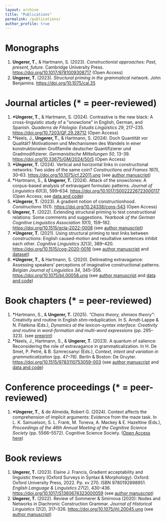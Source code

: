 ```yaml
---
layout: archive
title: "Publications"
permalink: /publications/
author_profile: true
---
```


<!---
Preprints
======
-->

Monographs
======

1. <b>Ungerer, T.</b>, & Hartmann, S. (2023). <i>Constructionist approaches: Past, present, future</i>. Cambridge University Press. <a href="https://doi.org/10.1017/9781009308717">https://doi.org/10.1017/9781009308717</a> (Open Access)
1. <b>Ungerer, T.</b> (2023). <i>Structural priming in the grammatical network</i>. John Benjamins. <a href="https://doi.org/10.1075/cal.35">https://doi.org/10.1075/cal.35</a>

Journal articles (\* = peer-reviewed)
======

1. <b>\*</b><b>Ungerer, T.</b>, & Hartmann, S. (2024). Contrastive is the new black: A cross-linguistic study of a "snowclone" in English, German, and Spanish. <i>Quaderns de Filologia: Estudis Lingüístics 29</i>, 217&ndash;235. <a href="https://doi.org/10.7203/QF.29.28712">https://doi.org/10.7203/QF.29.28712</a> (Open Access)
1. <b>\*</b>Neels, J., <b>Ungerer, T.</b>, & Hartmann, S. (2024). Doch Quantität vor Qualität? Motivationen und Mechanismen des Wandels in einer konstruktionalen Großfamilie deutscher Quantifizierer und Gradmodifizierer. <i>Germanistische Mitteilungen 50</i>, 13&ndash;39. <a href="https://doi.org/10.33675/GM/2024/50/5">https://doi.org/10.33675/GM/2024/50/5</a> (Open Access)
1. <b>\*</b><b>Ungerer, T.</b> (2024). Vertical and horizontal links in constructional networks: Two sides of the same coin? <i>Constructions and Frames 16</i>(1), 30&ndash;63. <a href="https://doi.org/10.1075/cf.22011.ung">https://doi.org/10.1075/cf.22011.ung</a> (see <a href="https://tungerer.github.io/files/Ungerer-2024-Vertical-and-horizontal-links.pdf">author manuscript</a>)
1. <b>\*</b>Hartmann, S., & <b>Ungerer, T.</b> (2024). Attack of the snowclones: A corpus-based analysis of extravagant formulaic patterns. <i>Journal of Linguistics 60</i>(3), 599&ndash;634. <a href="https://doi.org/10.1017/S0022226723000117">https://doi.org/10.1017/S0022226723000117</a> (Open Access; see <a href="https://github.com/hartmast/Attack_of_the_snowclones">data and code</a>)
1. <b>\*</b><b>Ungerer, T.</b> (2023). A gradient notion of constructionhood. <i>Constructions 15</i>(1). <a href="https://doi.org/10.24338/cons-543">https://doi.org/10.24338/cons-543</a> (Open Access)
1. <b>Ungerer, T.</b> (2022). Extending structural priming to test constructional relations: Some comments and suggestions. <i>Yearbook of the German Cognitive Linguistics Association 10</i>(1), 159&ndash;182. <a href="https://doi.org/10.1515/gcla-2022-0008">https://doi.org/10.1515/gcla-2022-0008</a> (see <a href="https://tungerer.github.io/files/Ungerer-2022-Extending-structural-priming.pdf">author manuscript</a>)
1. <b>\*</b><b>Ungerer, T.</b> (2021). Using structural priming to test links between constructions: English caused-motion and resultative sentences inhibit each other. <i>Cognitive Linguistics 32</i>(3), 389&ndash;420. <a href="https://doi.org/10.1515/cog-2020-0016">https://doi.org/10.1515/cog-2020-0016</a> (see <a href="https://tungerer.github.io/files/Ungerer-2021-Using-structural-priming-to-test-links.pdf">author manuscript</a> and <a href="https://doi.org/10.18710/2YJITD">dataset</a>)
1. <b>\*</b><b>Ungerer, T.</b>, & Hartmann, S. (2020). Delineating extravagance: Assessing speakers’ perceptions of imaginative constructional patterns. <i>Belgian Journal of Linguistics 34</i>, 345&ndash;356. <a href="https://doi.org/10.1075/bjl.00058.ung">https://doi.org/10.1075/bjl.00058.ung</a> (see <a href="https://tungerer.github.io/files/Ungerer-Hartmann-2020-Delineating-extravagance.pdf">author manuscript</a> and <a href="https://doi.org/10.17605/OSF.IO/M4W52">data and code</a>)

Book chapters (\* = peer-reviewed)
======
1. <b>\*</b>Hartmann, S., & <b>Ungerer, T.</b> (2025). <i>"Chaos theory, shmaos theory"</i>: Creativity and routine in English <i>shm</i>-reduplication. In S. Arndt-Lappe & N. Filatkina (Eds.), <i>Dynamics at the lexicon-syntax interface: Creativity and routine in word-formation and multi-word expressions</i> (pp. 295&ndash;323). (see <a href="https://doi.org/10.31234/osf.io/uypzv">preprint</a>)
1. <b>\*</b>Neels, J., Hartmann, S., & <b>Ungerer, T.</b> (2023). A quantum of salience: Reconsidering the role of extravagance in grammaticalization. In H. De Smet, P. Petré, & B. Szmrecsanyi (Eds.), <i>Context, intent and variation in grammaticalization</i> (pp. 47&ndash;78). Berlin & Boston: De Gruyter. <a href="https://doi.org/10.1515/9783110753059-003">https://doi.org/10.1515/9783110753059-003</a> (see <a href="https://tungerer.github.io/files/Neels-et-al-2023-A-quantum-of-salience.pdf">author manuscript</a> and <a href="https://github.com/hartmast/degreemodifiers">data and code</a>)

Conference proceedings (\* = peer-reviewed)
======
1. <b>\*</b><b>Ungerer, T.</b>, & de Almeida, Robert G. (2024). Context affects the comprehension of implicit arguments: Evidence from the maze task. In L. K. Samuelson, S. L. Frank, M. Toneva, A. Mackey & E. Hazeltine (Eds.), <i>Proceedings of the 46th Annual Meeting of the Cognitive Science Society</i> (pp. 5566&ndash;5572). Cognitive Science Society. (<a href="https://escholarship.org/uc/item/2d9716sc">Open Access here</a>)

Book reviews
======
1. <b>Ungerer, T.</b> (2023). Elaine J. Francis, Gradient acceptability and linguistic theory (Oxford Surveys in Syntax & Morphology). Oxford: Oxford University Press, 2022. Pp. xv 270. ISBN 9780192898951. <i>English Language & Linguistics 27</i>(2), 430&ndash;436. <a href="https://doi.org/10.1017/S1360674323000059">https://doi.org/10.1017/S1360674323000059</a> (see <a href="https://tungerer.github.io/files/Ungerer-2023-Review-Francis-2022.pdf">author manuscript</a>)
1. <b>Ungerer, T.</b> (2022). Review of Sommerer & Smirnova (2020): Nodes and Networks in Diachronic Construction Grammar. <i>Journal of Historical Linguistics 12</i>(2), 317&ndash;326. <a href="https://doi.org/10.1075/jhl.20045.ung">https://doi.org/10.1075/jhl.20045.ung</a> (see <a href="https://tungerer.github.io/files/Ungerer-2022-Review-Sommerer-and-Smirnova-2020.pdf">author manuscript</a>)


